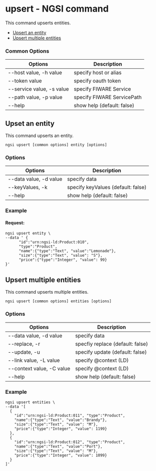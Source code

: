# upsert - NGSI command

This command upserts entities.

-   [Upsert an entity](#upsert-an-entity)
-   [Upsert multiple entities](#upsert-multiple-entities)

### Common Options

| Options                   | Description                |
| ------------------------- | -------------------------- |
| --host value, -h value    | specify host or alias      |
| --token value             | specify oauth token        |
| --service value, -s value | specify FIWARE Service     |
| --path value, -p value    | specify FIWARE ServicePath |
| --help                    | show help (default: false) |

<a name="upsert-an-entity"/>

## Upset an entity

This command upserts an entity.

```console
ngsi upsert [common options] entity [options]
```

### Options

| Options                   | Description                        |
| ------------------------- | ---------------------------------- |
| --data value, -d value    | specify data                       |
| --keyValues, -k           | specify keyValues (default: false) |
| --help                    | show help (default: false)         |

### Example

#### Request:

```console
ngsi upsert entity \
--data ' {
      "id":"urn:ngsi-ld:Product:010",
      "type":"Product",
      "name":{"type":"Text", "value":"Lemonade"},
      "size":{"type":"Text", "value": "S"},
      "price":{"type":"Integer", "value": 99}
}'
```

<a name="upsert-multiple-entities"/>

## Upsert multiple entities

This command upserts multiple entities.

```console
ngsi upsert [common options] entities [options]
```

### Options

| Options                   | Description                      |
| ------------------------- | -------------------------------- |
| --data value, -d value    | specify data                     |
| --replace, -r             | specfiy replace (default: false) |
| --update, -u              | specify update (default: false)  |
| --link value, -L value    | specify @context (LD)            |
| --context value, -C value | specify @context (LD)            |
| --help                    | show help (default: false)       |

### Example

```console
ngsi upsert entities \
--data '[
  {
    "id":"urn:ngsi-ld:Product:011", "type":"Product",
    "name":{"type":"Text", "value":"Brandy"},
    "size":{"type":"Text", "value": "M"},
    "price":{"type":"Integer", "value": 1199}
  },
  {
    "id":"urn:ngsi-ld:Product:012", "type":"Product",
    "name":{"type":"Text", "value":"Port"},
    "size":{"type":"Text", "value": "M"},
    "price":{"type":"Integer", "value": 1099}
  }
]'
```
